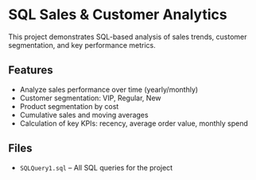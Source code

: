 # SQL Sales & Customer Analytics

This project demonstrates SQL-based analysis of sales trends, customer segmentation, and key performance metrics.

## Features
- Analyze sales performance over time (yearly/monthly)
- Customer segmentation: VIP, Regular, New
- Product segmentation by cost
- Cumulative sales and moving averages
- Calculation of key KPIs: recency, average order value, monthly spend

## Files
- `SQLQuery1.sql` – All SQL queries for the project
